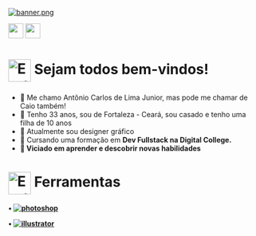 [![banner.png](https://i.postimg.cc/dtsgkbsv/banner.png)](https://github.com/AntonioCaio27/AntonioCaio27)

<a href="https://www.linkedin.com/in/antoniocarlosdelimajunior27/"><img height="30" src="https://marcas-logos.net/wp-content/uploads/2020/01/LinkedIn-s%C3%ADmbolo.jpg"></a>
<a href="https://www.behance.net/caioinked"><img height="30" src="https://www.vectorlogo.zone/logos/behance/behance-ar21.png"></a></p>

  
  # <img alt="Earth Gif" src="https://64.media.tumblr.com/691d9ac13eb0afd8392a813ef4013527/tumblr_mnem8us7hb1r4mh0bo1_500.gifv" height="45" align="center"/>&nbsp;Sejam todos bem-vindos! #

###
- :small_blue_diamond: Me chamo Antônio Carlos de Lima Junior, mas pode me chamar de Caio também!
- :small_blue_diamond: Tenho 33 anos, sou de Fortaleza - Ceará, sou casado e tenho uma filha de 10 anos
- :small_blue_diamond: Atualmente sou designer gráfico
- :small_blue_diamond: Cursando uma formação em <b>Dev Fullstack<b> na <b>Digital College<b>. 
-  :small_blue_diamond: Viciado em aprender e descobrir novas habilidades

 
# <img alt="Earth Gif" src="https://64.media.tumblr.com/691d9ac13eb0afd8392a813ef4013527/tumblr_mnem8us7hb1r4mh0bo1_500.gifv" height="45" align="center"/>&nbsp;Ferramentas

•  [![photoshop](https://aleen42.github.io/badges/src/photoshop.svg)](https://www.adobe.com/products/photoshop.html?promoid=RBS7NL7F&mv=other/)</p>
•  [![illustrator](https://aleen42.github.io/badges/src/illustrator.svg)](https://www.adobe.com/products/illustrator.html/)</p>
